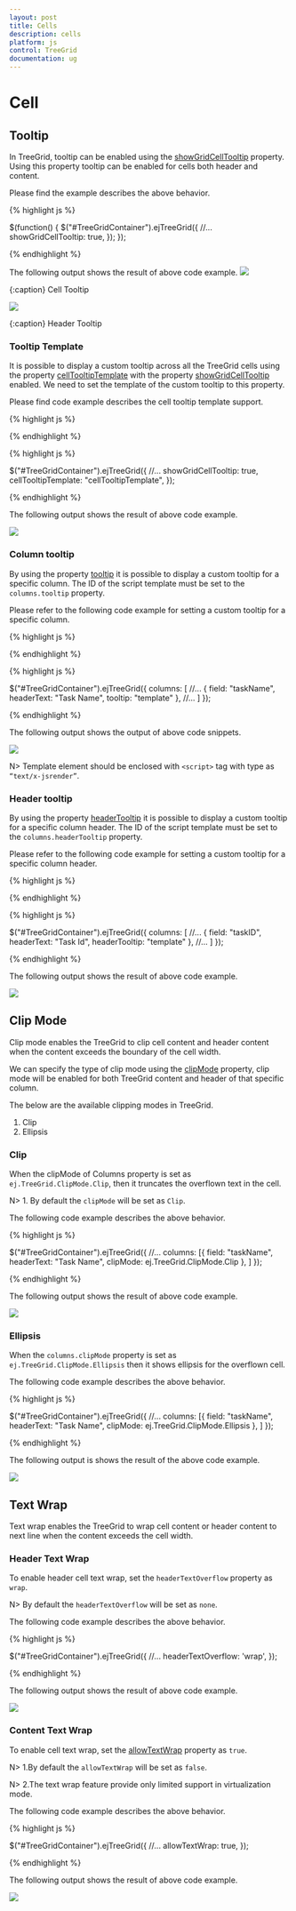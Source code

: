 ```yaml
---
layout: post
title: Cells
description: cells
platform: js
control: TreeGrid
documentation: ug
---
```


# Cell

## Tooltip

In TreeGrid, tooltip can be enabled using the [showGridCellTooltip](/api/js/ejtreegrid#members:showgridcelltooltip) property. Using this property tooltip can be enabled for cells both header and content.

Please find the example describes the above behavior.

{% highlight js %}

  $(function() {
      $("#TreeGridContainer").ejTreeGrid({
          //...
          showGridCellTooltip: true,
      });
  });

{% endhighlight %}

The following output shows the result of above code example.
![](/js/TreeGrid/Cell/tooltip.png)

{:caption}
Cell Tooltip

![](/js/TreeGrid/Cell/headerTooltip.png)

{:caption}
Header Tooltip


### Tooltip Template

It is possible to display a custom tooltip across all the TreeGrid cells using the property [cellTooltipTemplate](/api/js/ejtreegrid#members:celltooltiptemplate) with the property [showGridCellTooltip](/api/js/ejtreegrid#members:showgridcelltooltip) enabled. We need to set the template of the custom tooltip to this property.

Please find code example describes the cell tooltip template support.

{% highlight js %}

<script type="text/x-jsrender" id="cellTooltipTemplate">
    <table>
        <tr>
            <td style='padding:5px;font-weight: bold;'>
                Task ID
            </td>
            <td style='padding:5px;'>
                : {{"{{"}}:#data['record']['taskID']{{}}}}
            </td>
        </tr>
        <tr>
            <td style='padding:5px;font-weight: bold;'>
                Task Name
            </td>
            <td style='padding:5px;'>
                : {{"{{"}}:#data['record']['taskName']{{}}}}
            </td>
        </tr>
        <tr>
            <td style='padding:5px;font-weight: bold;'>
                Start Date
            </td>
            <td style='padding:5px;'>
                : {{"{{"}}:#data['record']['startDate']{{}}}}
            </td>
        </tr>
        <tr>
            <td style='padding:5px;font-weight: bold;'>
                End Date
            </td>
            <td style='padding:5px;'>
                : {{"{{"}}:#data['record']['endDate']{{}}}}
            </td>
        </tr>
        <tr>
            <td style='padding:5px;font-weight: bold;'>
                Duration
            </td>
            <td style='padding:5px;'>
                : {{"{{"}}:#data['record']['duration']{{}}}}
            </td>
        </tr>
        <tr>
            <td style='padding:5px;font-weight: bold;'>
                Progress
            </td>
            <td style='padding:5px;'>
                : {{"{{"}}:#data['record']['progress']{{}}}}
            </td>
        </tr>
    </table>
</script>

{% endhighlight %}

{% highlight js %}

$("#TreeGridContainer").ejTreeGrid({
    //...
    showGridCellTooltip: true,
    cellTooltipTemplate: "cellTooltipTemplate",
});

{% endhighlight %}

The following output shows the result of above code example.

![](/js/TreeGrid/Cell/gridcelltemplate.png)

### Column tooltip

By using the property [tooltip](/api/js/ejtreegrid#members:columns-tooltip "columns.tooltip") it is possible to display a custom tooltip for a specific column. The ID of the script template must be set to the `columns.tooltip` property.

Please refer to the following code example for setting a custom tooltip for a specific column.

{% highlight js %}

<script type="text/x-jsrender" id="template">
    <div style='padding:10px;color:red;font-weight: bold;'>
        {{"{{"}}:#data['record']['taskName']{{}}}}
    </div>
</script>

{% endhighlight %}

{% highlight js %}

$("#TreeGridContainer").ejTreeGrid({
    columns: [
        //...
        {
            field: "taskName",
            headerText: "Task Name",
            tooltip: "template"
        },
        //...
    ]
});

{% endhighlight %}

The following output shows the output of above code snippets.

![](/js/TreeGrid/Cell/cellTooltipTemplate.png)

N> Template element should be enclosed with `<script>` tag with type as `“text/x-jsrender”`.

### Header tooltip

By using the property [headerTooltip](/api/js/ejtreegrid#members:columns-headertooltip "columns.headerTooltip") it is possible to display a custom tooltip for a specific column header. The ID of the script template must be set to the `columns.headerTooltip` property.

Please refer to the following code example for setting a custom tooltip for a specific column header.

{% highlight js %}

<script type="text/x-jsrender" id="template">
    <div style='padding:10px;color:blue;font-weight: bold;'>
        {{"{{"}}:#data['column']['headerText']{{}}}}
    </div>
</script>

{% endhighlight %}

{% highlight js %}

$("#TreeGridContainer").ejTreeGrid({
    columns: [
        //...
        {
            field: "taskID",
            headerText: "Task Id",
            headerTooltip: "template"
        },
        //...
    ]
});

{% endhighlight %}

The following output shows the result of above code example.

![](/js/TreeGrid/Cell/headetTooltipTemplate.png)


## Clip Mode

Clip mode enables the TreeGrid to clip cell content and header content when the content exceeds the boundary of the cell width. 

We can specify the type of clip mode using the [clipMode](/api/js/ejtreegrid#members:columns-clipmode "columns.clipMode") property, clip mode will be enabled for both TreeGrid content and header of that specific column.

The below are the available clipping modes in TreeGrid.

1. Clip
2. Ellipsis

### Clip

When the clipMode of Columns property is set as `ej.TreeGrid.ClipMode.Clip`, then it truncates the overflown text in the cell.

N> 1. By default the `clipMode` will be set as `Clip`.

The following code example describes the above behavior.

{% highlight js %}

$("#TreeGridContainer").ejTreeGrid({
    //...
    columns: [{
        field: "taskName",
        headerText: "Task Name",
        clipMode: ej.TreeGrid.ClipMode.Clip
    }, ]
});

{% endhighlight %}

The following output shows the result of above code example.

![](/js/TreeGrid/Cell/clipmode.png)

### Ellipsis

When the `columns.clipMode` property is set as `ej.TreeGrid.ClipMode.Ellipsis` then it shows ellipsis for the overflown cell.

The following code example describes the above behavior.

{% highlight js %}

$("#TreeGridContainer").ejTreeGrid({
    //...
    columns: [{
        field: "taskName",
        headerText: "Task Name",
        clipMode: ej.TreeGrid.ClipMode.Ellipsis
    }, ]
});

{% endhighlight %}

The following output is shows the result of the above code example.

![](/js/TreeGrid/Cell/ellipsisMode.png)

## Text Wrap
Text wrap enables the TreeGrid to wrap cell content or header content to next line when the content exceeds the cell width.

### Header Text Wrap

To enable header cell text wrap, set the `headerTextOverflow` property as `wrap`.

N> By default the `headerTextOverflow` will be set as `none`.

The following code example describes the above behavior.

{% highlight js %}

$("#TreeGridContainer").ejTreeGrid({
    //...
    headerTextOverflow: 'wrap',
});

{% endhighlight %}

The following output shows the result of above code example.

![](/js/TreeGrid/Cell/headerTextOverflow.png)

### Content Text Wrap

To enable cell text wrap, set the [allowTextWrap](/api/js/ejtreegrid#members:allowtextwrap) property as `true`.

N> 1.By default the `allowTextWrap` will be set as `false`.

N> 2.The text wrap feature provide only limited support in virtualization mode.

The following code example describes the above behavior.

{% highlight js %}

$("#TreeGridContainer").ejTreeGrid({
    //...
    allowTextWrap: true,
});

{% endhighlight %}

The following output shows the result of above code example.

![](/js/TreeGrid/Cell/textWrap.png)